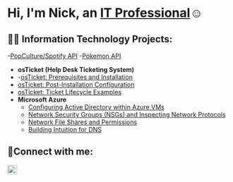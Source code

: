 <h1>Hi, I'm Nick, an <a href="https://www.linkedin.com/in/nick-jeanfils-174b41162/">IT Professional</a>☺</h1>

<h2>👨‍💻 Information Technology Projects:</h2>

  -[PopCulture/Spotify API](https://github.com/Nickj11/superhero-api)
  -[Pokemon API](https://github.com/Nickj11/pokemon-api-flask)
  - <b>osTicket (Help Desk Ticketing System)</b>
  - -[osTicket: Prerequisites and Installation](https://github.com/Nickj11/osticket-prereqs)
  - [osTicket: Post-Installation Configuration](https://github.com/Nickj11/osTicketPostConfiguration)
  - [osTicket: Ticket Lifecycle Examples](https://github.com/Nickj11/osTicket-LifeCycle-Examples)
- <b>Microsoft Azure</b>
  - [Configuring Active Directory within Azure VMs](https://github.com/Nickj11/Configuring-On-premises-Active-Directory-within-Azure-VMs)
  - [Network Security Groups (NSGs) and Inspecting Network Protocols](https://github.com/Nickj11/Network-Security-Groups-NSGs-and-Inspecting-Network-Protocols)
  -  [Network File Shares and Permissions](https://github.com/Nickj11/Network-File-Shares-and-Permissions)
  - [Building Intuition for DNS](https://github.com/Nickj11/Building-Intuition-for-DNS)

<h2>🤳Connect with me:</h2>

[<img align="left" alt="Nick | LinkedIn" width="22px" src="https://cdn.jsdelivr.net/npm/simple-icons@v3/icons/linkedin.svg" />][linkedin]



[linkedin]:https://www.linkedin.com/in/nick-jeanfils-174b41162
